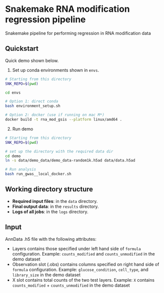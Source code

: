 Snakemake RNA modification regression pipeline
======================

Snakemake pipeline for performing regression in RNA modification data



Quickstart
----------

Quick demo shown below.

1. Set up conda environments shown in `envs`.

```bash
# Starting from this directory
SNK_REPO=$(pwd)

cd envs

# Option 1: direct conda
bash environment_setup.sh

# Option 2: docker (use if running on mac M*)
docker build -t rna_mod_gsis --platform linux/amd64 .
```

2. Run demo

```bash
# Starting from this directory
SNK_REPO=$(pwd)

# set up the directory with the required data dir
cd demo
ln -s data/demo_data/demo_data-random1k.h5ad data/data.h5ad

# Run analysis
bash run_gwas__local_docker.sh
```

Working directory structure
---------------------------

* **Required input files**: in the `data` directory.
* **Final output data**: in the `results` directory.
* **Logs of all jobs**: in the `logs` directory.


Input
---------------------------

AnnData .h5 file with the following attributes:
- Layers contains those specified under left hand side of `formula` configuration. Example: `counts_modified` and `counts_unmodified` in the demo dataset
- Observation slot (.obs) contains columns specified on right hand side of `formula` configuration. Example: `glucose_condition`, `cell_type`, and `library_size` in the demo dataset
- X slot contains total counts of the two test layers. Example: `X` contains `counts_modified` + `counts_unmodified` in the demo dataset